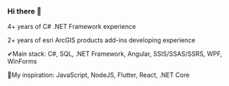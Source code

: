 ### Hi there 👋

<!--
**aslepenkov/aslepenkov** is a ✨ _special_ ✨ repository because its `README.md` (this file) appears on your GitHub profile.

Here are some ideas to get you started:

- 🔭 I’m currently working on ...
- 🌱 I’m currently learning ...
- 👯 I’m looking to collaborate on ...
- 🤔 I’m looking for help with ...
- 💬 Ask me about ...
- 📫 How to reach me: ...
- 😄 Pronouns: ...
- ⚡ Fun fact: ...
-->

4+ years of C# .NET Framework experience

2+ years of esri ArcGIS products add-ins developing experience

✔Main stack: C#, SQL, .NET Framework, Angular, SSIS/SSAS/SSRS, WPF, WinForms

🎯My inspiration: JavaScript, NodeJS, Flutter, React, .NET Core
